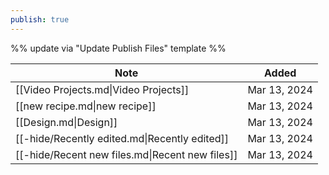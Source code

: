 ```yaml
---
publish: true
---
```

%% update via "Update Publish Files" template %% 

| Note                                            | Added        |
| ----------------------------------------------- | ------------ |
| [[Video Projects.md\|Video Projects]]           | Mar 13, 2024 |
| [[new recipe.md\|new recipe]]                   | Mar 13, 2024 |
| [[Design.md\|Design]]                           | Mar 13, 2024 |
| [[-hide/Recently edited.md\|Recently edited]]   | Mar 13, 2024 |
| [[-hide/Recent new files.md\|Recent new files]] | Mar 13, 2024 |
